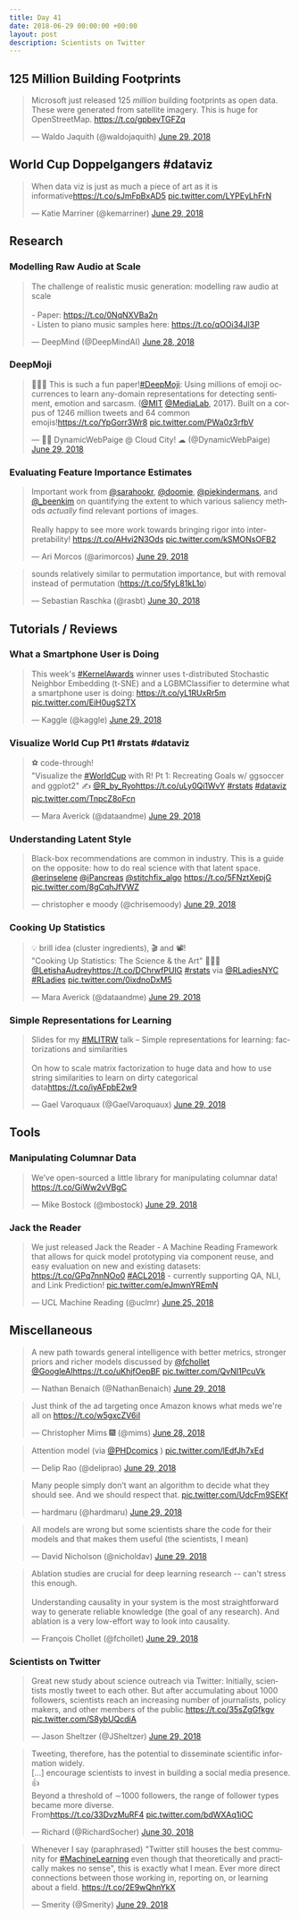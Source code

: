 ```yaml
---
title: Day 41
date: 2018-06-29 00:00:00 +00:00
layout: post
description: Scientists on Twitter
---
```


## 125 Million Building Footprints
<amp-twitter width="400" height="400"
             layout="responsive"
             data-tweetid="1012520131585601537">
    <blockquote placeholder><p lang="en" dir="ltr">Microsoft just released 125 *million* building footprints as open data. These were generated from satellite imagery. This is huge for OpenStreetMap. <a href="https://t.co/gpbevTGFZq">https://t.co/gpbevTGFZq</a></p>&mdash; Waldo Jaquith (@waldojaquith) <a href="https://twitter.com/waldojaquith/status/1012520131585601537?ref_src=twsrc%5Etfw">June 29, 2018</a></blockquote>
</amp-twitter>

## World Cup Doppelgangers #dataviz
<amp-twitter width="400" height="400"
             layout="responsive"
             data-tweetid="1012709274672418816">
    <blockquote placeholder><p lang="en" dir="ltr">When data viz is just as much a piece of art as it is informative<a href="https://t.co/sJmFpBxAD5">https://t.co/sJmFpBxAD5</a> <a href="https://t.co/LYPEyLhFrN">pic.twitter.com/LYPEyLhFrN</a></p>&mdash; Katie Marriner (@kemarriner) <a href="https://twitter.com/kemarriner/status/1012709274672418816?ref_src=twsrc%5Etfw">June 29, 2018</a></blockquote>
</amp-twitter>

## Research
###  Modelling Raw Audio at Scale
<amp-twitter width="400" height="400"
             layout="responsive"
             data-tweetid="1012290879120429056">
    <blockquote placeholder><p lang="en" dir="ltr">The challenge of realistic music generation: modelling raw audio at scale <br><br>- Paper: <a href="https://t.co/0NqNXVBa2n">https://t.co/0NqNXVBa2n</a> <br>- Listen to piano music samples here: <a href="https://t.co/qOOi34Jl3P">https://t.co/qOOi34Jl3P</a></p>&mdash; DeepMind (@DeepMindAI) <a href="https://twitter.com/DeepMindAI/status/1012290879120429056?ref_src=twsrc%5Etfw">June 28, 2018</a></blockquote>
</amp-twitter>

### DeepMoji
<amp-twitter width="400" height="400"
             layout="responsive"
             data-tweetid="1012723467068719104">
    <blockquote placeholder><p lang="en" dir="ltr">👩‍🏫📃 This is such a fun paper!<a href="https://twitter.com/hashtag/DeepMoji?src=hash&amp;ref_src=twsrc%5Etfw">#DeepMoji</a>: Using millions of emoji occurrences to learn any-domain representations for detecting sentiment, emotion and sarcasm. (<a href="https://twitter.com/MIT?ref_src=twsrc%5Etfw">@MIT</a> <a href="https://twitter.com/medialab?ref_src=twsrc%5Etfw">@MediaLab</a>, 2017). Built on a corpus of 1246 million tweets and 64 common emojis!<a href="https://t.co/YpGorr3Wr8">https://t.co/YpGorr3Wr8</a> <a href="https://t.co/PWa0z3rfbV">pic.twitter.com/PWa0z3rfbV</a></p>&mdash; 👩‍💻 DynamicWebPaige @ Cloud City! ☁ (@DynamicWebPaige) <a href="https://twitter.com/DynamicWebPaige/status/1012723467068719104?ref_src=twsrc%5Etfw">June 29, 2018</a></blockquote>
</amp-twitter>

### Evaluating Feature Importance Estimates
<amp-twitter width="400" height="400"
             layout="responsive"
             data-tweetid="1012726386396663810">
    <blockquote placeholder><p lang="en" dir="ltr">Important work from <a href="https://twitter.com/sarahookr?ref_src=twsrc%5Etfw">@sarahookr</a>, <a href="https://twitter.com/doomie?ref_src=twsrc%5Etfw">@doomie</a>, <a href="https://twitter.com/piekindermans?ref_src=twsrc%5Etfw">@piekindermans</a>, and <a href="https://twitter.com/_beenkim?ref_src=twsrc%5Etfw">@_beenkim</a> on quantifying the extent to which various saliency methods *actually* find relevant portions of images. <br><br>Really happy to see more work towards bringing rigor into interpretability! <a href="https://t.co/AHvi2N3Ods">https://t.co/AHvi2N3Ods</a> <a href="https://t.co/kSMONsOFB2">pic.twitter.com/kSMONsOFB2</a></p>&mdash; Ari Morcos (@arimorcos) <a href="https://twitter.com/arimorcos/status/1012726386396663810?ref_src=twsrc%5Etfw">June 29, 2018</a></blockquote>
</amp-twitter>

<amp-twitter width="400" height="400"
             layout="responsive"
             data-tweetid="1013072420671033345">
    <blockquote placeholder><p lang="en" dir="ltr">sounds relatively similar to permutation importance, but with removal instead of permutation (<a href="https://t.co/5fyL81kL1o">https://t.co/5fyL81kL1o</a>)</p>&mdash; Sebastian Raschka (@rasbt) <a href="https://twitter.com/rasbt/status/1013072420671033345?ref_src=twsrc%5Etfw">June 30, 2018</a></blockquote>
</amp-twitter>

## Tutorials / Reviews
### What a Smartphone User is Doing
<amp-twitter width="400" height="400"
             layout="responsive"
             data-tweetid="1012732118227615744">
    <blockquote placeholder><p lang="en" dir="ltr">This week&#39;s <a href="https://twitter.com/hashtag/KernelAwards?src=hash&amp;ref_src=twsrc%5Etfw">#KernelAwards</a> winner uses t-distributed Stochastic Neighbor Embedding (t-SNE) and a LGBMClassifier to determine what a smartphone user is doing: <a href="https://t.co/yL1RUxRr5m">https://t.co/yL1RUxRr5m</a> <a href="https://t.co/EiH0ugS2TX">pic.twitter.com/EiH0ugS2TX</a></p>&mdash; Kaggle (@kaggle) <a href="https://twitter.com/kaggle/status/1012732118227615744?ref_src=twsrc%5Etfw">June 29, 2018</a></blockquote>
</amp-twitter>

### Visualize World Cup Pt1 #rstats #dataviz
<amp-twitter width="400" height="400"
             layout="responsive"
             data-tweetid="1012769187025088512">
    <blockquote placeholder><p lang="en" dir="ltr">⚽️ code-through!<br>&quot;Visualize the <a href="https://twitter.com/hashtag/WorldCup?src=hash&amp;ref_src=twsrc%5Etfw">#WorldCup</a> with R! Pt 1: Recreating Goals w/ ggsoccer and ggplot2&quot; ✍️ <a href="https://twitter.com/R_by_Ryo?ref_src=twsrc%5Etfw">@R_by_Ryo</a><a href="https://t.co/uLy0Qi1WvY">https://t.co/uLy0Qi1WvY</a> <a href="https://twitter.com/hashtag/rstats?src=hash&amp;ref_src=twsrc%5Etfw">#rstats</a> <a href="https://twitter.com/hashtag/dataviz?src=hash&amp;ref_src=twsrc%5Etfw">#dataviz</a> <a href="https://t.co/TnpcZ8oFcn">pic.twitter.com/TnpcZ8oFcn</a></p>&mdash; Mara Averick (@dataandme) <a href="https://twitter.com/dataandme/status/1012769187025088512?ref_src=twsrc%5Etfw">June 29, 2018</a></blockquote>
</amp-twitter>

### Understanding Latent Style
<amp-twitter width="400" height="400"
             layout="responsive"
             data-tweetid="1012495969903001600">
    <blockquote placeholder><p lang="en" dir="ltr">Black-box recommendations are common in industry. This is a guide on the opposite: how to do real science with that latent space.  <a href="https://twitter.com/erinselene?ref_src=twsrc%5Etfw">@erinselene</a> <a href="https://twitter.com/iPancreas?ref_src=twsrc%5Etfw">@iPancreas</a> <a href="https://twitter.com/stitchfix_algo?ref_src=twsrc%5Etfw">@stitchfix_algo</a> <a href="https://t.co/5FNztXepjG">https://t.co/5FNztXepjG</a> <a href="https://t.co/8gCqhJfVWZ">pic.twitter.com/8gCqhJfVWZ</a></p>&mdash; christopher e moody (@chrisemoody) <a href="https://twitter.com/chrisemoody/status/1012495969903001600?ref_src=twsrc%5Etfw">June 29, 2018</a></blockquote>
</amp-twitter>

### Cooking Up Statistics
<amp-twitter width="400" height="400"
             layout="responsive"
             data-tweetid="1012682643559854080">
    <blockquote placeholder><p lang="en" dir="ltr">💡 brill idea (cluster ingredients), 🎬 and 📽!<br>&quot;Cooking Up Statistics: The Science &amp; the Art&quot; 👩🏿‍🍳 <a href="https://twitter.com/LetishaAudrey?ref_src=twsrc%5Etfw">@LetishaAudrey</a><a href="https://t.co/DChrwfPUIG">https://t.co/DChrwfPUIG</a> <a href="https://twitter.com/hashtag/rstats?src=hash&amp;ref_src=twsrc%5Etfw">#rstats</a> via <a href="https://twitter.com/RLadiesNYC?ref_src=twsrc%5Etfw">@RLadiesNYC</a> <a href="https://twitter.com/hashtag/RLadies?src=hash&amp;ref_src=twsrc%5Etfw">#RLadies</a> <a href="https://t.co/0ixdnoDxM5">pic.twitter.com/0ixdnoDxM5</a></p>&mdash; Mara Averick (@dataandme) <a href="https://twitter.com/dataandme/status/1012682643559854080?ref_src=twsrc%5Etfw">June 29, 2018</a></blockquote>
</amp-twitter>

### Simple Representations for Learning
<amp-twitter width="400" height="400"
             layout="responsive"
             data-tweetid="1012685737697914880">
    <blockquote placeholder><p lang="en" dir="ltr">Slides for my <a href="https://twitter.com/hashtag/MLITRW?src=hash&amp;ref_src=twsrc%5Etfw">#MLITRW</a> talk – Simple representations for learning: factorizations and similarities<br><br>On how to scale matrix factorization to huge data and how to use string similarities to learn on dirty categorical data<a href="https://t.co/iyAFpbE2w9">https://t.co/iyAFpbE2w9</a></p>&mdash; Gael Varoquaux (@GaelVaroquaux) <a href="https://twitter.com/GaelVaroquaux/status/1012685737697914880?ref_src=twsrc%5Etfw">June 29, 2018</a></blockquote>
</amp-twitter>

## Tools
### Manipulating Columnar Data
<amp-twitter width="400" height="400"
             layout="responsive"
             data-tweetid="1012778125426429952">
    <blockquote placeholder><p lang="en" dir="ltr">We’ve open-sourced a little library for manipulating columnar data! <a href="https://t.co/GiWw2vVBgC">https://t.co/GiWw2vVBgC</a></p>&mdash; Mike Bostock (@mbostock) <a href="https://twitter.com/mbostock/status/1012778125426429952?ref_src=twsrc%5Etfw">June 29, 2018</a></blockquote>
</amp-twitter>

### Jack the Reader
<amp-twitter width="400" height="400"
             layout="responsive"
             data-tweetid="1011254511640424449">
    <blockquote placeholder><p lang="en" dir="ltr">We just released Jack the Reader - A Machine Reading Framework that allows for quick model prototyping via component reuse, and easy evaluation on new and existing datasets: <a href="https://t.co/GPq7nnNOo0">https://t.co/GPq7nnNOo0</a> <a href="https://twitter.com/hashtag/ACL2018?src=hash&amp;ref_src=twsrc%5Etfw">#ACL2018</a> - currently supporting QA, NLI, and Link Prediction! <a href="https://t.co/eJmwnYREmN">pic.twitter.com/eJmwnYREmN</a></p>&mdash; UCL Machine Reading (@uclmr) <a href="https://twitter.com/uclmr/status/1011254511640424449?ref_src=twsrc%5Etfw">June 25, 2018</a></blockquote>
</amp-twitter>

## Miscellaneous
<amp-twitter width="400" height="400"
             layout="responsive"
             data-tweetid="1012688687812005892">
    <blockquote placeholder><p lang="en" dir="ltr">A new path towards general intelligence with better metrics, stronger priors and richer models discussed by <a href="https://twitter.com/fchollet?ref_src=twsrc%5Etfw">@fchollet</a> <a href="https://twitter.com/GoogleAI?ref_src=twsrc%5Etfw">@GoogleAI</a><a href="https://t.co/uKhjfOepBF">https://t.co/uKhjfOepBF</a> <a href="https://t.co/QvNI1PcuVk">pic.twitter.com/QvNI1PcuVk</a></p>&mdash; Nathan Benaich (@NathanBenaich) <a href="https://twitter.com/NathanBenaich/status/1012688687812005892?ref_src=twsrc%5Etfw">June 29, 2018</a></blockquote>
</amp-twitter>

<amp-twitter width="400" height="400"
             layout="responsive"
             data-tweetid="1012337279036280832">
    <blockquote placeholder><p lang="en" dir="ltr">Just think of the ad targeting once Amazon knows what meds we&#39;re all on <a href="https://t.co/w5gxcZV6iI">https://t.co/w5gxcZV6iI</a></p>&mdash; Christopher Mims 🎆 (@mims) <a href="https://twitter.com/mims/status/1012337279036280832?ref_src=twsrc%5Etfw">June 28, 2018</a></blockquote>
</amp-twitter>

<amp-twitter width="400" height="400"
             layout="responsive"
             data-tweetid="1012798899424071680">
    <blockquote placeholder><p lang="fr" dir="ltr">Attention model (via <a href="https://twitter.com/PHDcomics?ref_src=twsrc%5Etfw">@PHDcomics</a> ) <a href="https://t.co/lEdfJh7xEd">pic.twitter.com/lEdfJh7xEd</a></p>&mdash; Delip Rao (@deliprao) <a href="https://twitter.com/deliprao/status/1012798899424071680?ref_src=twsrc%5Etfw">June 29, 2018</a></blockquote>
</amp-twitter>

<amp-twitter width="400" height="400"
             layout="responsive"
             data-tweetid="1012607787510030341">
    <blockquote placeholder><p lang="en" dir="ltr">Many people simply don’t want an algorithm to decide what they should see. And we should respect that. <a href="https://t.co/UdcFm9SEKf">pic.twitter.com/UdcFm9SEKf</a></p>&mdash; hardmaru (@hardmaru) <a href="https://twitter.com/hardmaru/status/1012607787510030341?ref_src=twsrc%5Etfw">June 29, 2018</a></blockquote>
</amp-twitter>

<amp-twitter width="400" height="400"
             layout="responsive"
             data-tweetid="1012691499530809344">
    <blockquote placeholder><p lang="en" dir="ltr">All models are wrong but some scientists share the code for their models and that makes them useful (the scientists, I mean)</p>&mdash; David Nicholson (@nicholdav) <a href="https://twitter.com/nicholdav/status/1012691499530809344?ref_src=twsrc%5Etfw">June 29, 2018</a></blockquote>
</amp-twitter>

<amp-twitter width="400" height="400"
             layout="responsive"
             data-tweetid="1012721582148550662">
    <blockquote placeholder><p lang="en" dir="ltr">Ablation studies are crucial for deep learning research -- can&#39;t stress this enough.<br><br>Understanding causality in your system is the most straightforward way to generate reliable knowledge (the goal of any research). And ablation is a very low-effort way to look into causality.</p>&mdash; François Chollet (@fchollet) <a href="https://twitter.com/fchollet/status/1012721582148550662?ref_src=twsrc%5Etfw">June 29, 2018</a></blockquote>
</amp-twitter>

### Scientists on Twitter
<amp-twitter width="400" height="400"
             layout="responsive"
             data-tweetid="1012794352706441217">
    <blockquote placeholder><p lang="en" dir="ltr">Great new study about science outreach via Twitter: Initially, scientists mostly tweet to each other. But after accumulating about 1000 followers, scientists reach an increasing number of journalists, policy makers, and other members of the public.<a href="https://t.co/35sZgGfkgv">https://t.co/35sZgGfkgv</a> <a href="https://t.co/S8ybUQcdiA">pic.twitter.com/S8ybUQcdiA</a></p>&mdash; Jason Sheltzer (@JSheltzer) <a href="https://twitter.com/JSheltzer/status/1012794352706441217?ref_src=twsrc%5Etfw">June 29, 2018</a></blockquote>
</amp-twitter>

<amp-twitter width="400" height="400"
             layout="responsive"
             data-tweetid="1012856888008949760">
    <blockquote placeholder><p lang="en" dir="ltr">Tweeting, therefore, has the potential to disseminate scientific information widely. <br>[...] encourage scientists to invest in building a social media presence.<br>👍<br>Beyond a threshold of ∼1000 followers, the range of follower types became more diverse.<br>From<a href="https://t.co/33DvzMuRF4">https://t.co/33DvzMuRF4</a> <a href="https://t.co/bdWXAq1iOC">pic.twitter.com/bdWXAq1iOC</a></p>&mdash; Richard (@RichardSocher) <a href="https://twitter.com/RichardSocher/status/1012856888008949760?ref_src=twsrc%5Etfw">June 30, 2018</a></blockquote>
</amp-twitter>

<amp-twitter width="400" height="400"
             layout="responsive"
             data-tweetid="1012845068376420352">
    <blockquote placeholder><p lang="en" dir="ltr">Whenever I say (paraphrased) &quot;Twitter still houses the best community for <a href="https://twitter.com/hashtag/MachineLearning?src=hash&amp;ref_src=twsrc%5Etfw">#MachineLearning</a> even though that theoretically and practically makes no sense&quot;, this is exactly what I mean. Ever more direct connections between those working in, reporting on, or learning about a field. <a href="https://t.co/2E9wQhnYkX">https://t.co/2E9wQhnYkX</a></p>&mdash; Smerity (@Smerity) <a href="https://twitter.com/Smerity/status/1012845068376420352?ref_src=twsrc%5Etfw">June 29, 2018</a></blockquote>
</amp-twitter>
